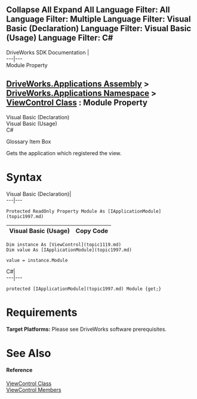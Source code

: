 Collapse All Expand All Language Filter: All  Language Filter: Multiple  Language Filter: Visual Basic (Declaration) Language Filter: Visual Basic (Usage) Language Filter: C#  
---  
DriveWorks SDK Documentation  |   
---|---  
Module Property   
  
[DriveWorks.Applications Assembly](topic13.md) > [DriveWorks.Applications Namespace](topic16.md) > [ViewControl Class](topic1119.md) : Module Property  
---  
  
Visual Basic (Declaration)    
Visual Basic (Usage)    
C# 

Glossary Item Box

Gets the application which registered the view. 

# Syntax

Visual Basic (Declaration)|   
---|---  
      
    
    Protected ReadOnly Property Module As [IApplicationModule](topic1997.md)  
  
Visual Basic (Usage)| Copy Code  
---|---  
      
    
    Dim instance As [ViewControl](topic1119.md)
    Dim value As [IApplicationModule](topic1997.md)
     
    value = instance.Module  
  
C#|   
---|---  
      
    
    protected [IApplicationModule](topic1997.md) Module {get;}  
  
# Requirements

**Target Platforms:** Please see DriveWorks software prerequisites.

# See Also

#### Reference

[ViewControl Class](topic1119.md)   
[ViewControl Members](topic1120.md)


